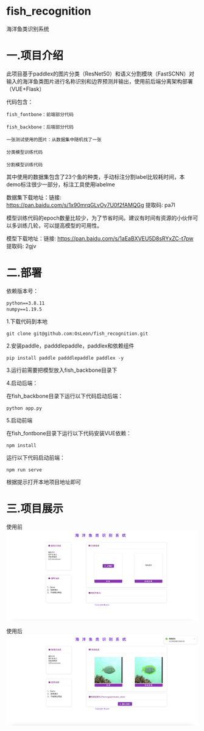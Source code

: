 # fish_recognition
海洋鱼类识别系统

# 一.项目介绍

此项目基于paddlex的图片分类（ResNet50）和语义分割模块（FastSCNN）对输入的海洋鱼类图片进行名称识别和边界预测并输出，使用前后端分离架构部署（VUE+Flask）

代码包含：

```
fish_fontbone：前端部分代码

fish_backbone：后端部分代码

一张测试使用的图片：从数据集中随机找了一张

分类模型训练代码

分割模型训练代码
```

其中使用的数据集包含了23个鱼的种类，手动标注分割label比较耗时间，本demo标注很少一部分，标注工具使用labelme

数据集下载地址：链接: https://pan.baidu.com/s/1x90mrqGLvOy7U0f2fAMQGg 提取码: pa7l

模型训练代码的epoch数量比较少，为了节省时间。建议有时间有资源的小伙伴可以多训练几轮，可以提高模型的可用性。


模型下载地址：链接: https://pan.baidu.com/s/1aEaBXVEU5D8sRYxZC-t7pw 提取码: 2gjv

# 二.部署

依赖版本号：
```
python==3.8.11
numpy==1.19.5
```
1.下载代码到本地

```
git clone git@github.com:OsLeon/fish_recognition.git
```

2.安装paddle，padddlepaddle，paddlex和依赖组件

```
pip install paddle padddlepaddle paddlex -y
```
3.运行前需要把模型放入fish_backbone目录下

4.启动后端：

在fish_backbone目录下运行以下代码启动后端：

```
python app.py
```

5.启动前端

在fish_fontbone目录下运行以下代码安装VUE依赖：
```
npm install
```

运行以下代码启动前端：
```
npm run serve
```
根据提示打开本地项目地址即可

# 三.项目展示

使用前
![](begin.jpg)

使用后
![](end.jpg)

